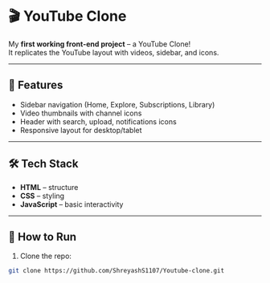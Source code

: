 # 🎬 YouTube Clone  

My **first working front-end project** – a YouTube Clone!  
It replicates the YouTube layout with videos, sidebar, and icons.  

---

## 🚀 Features  
- Sidebar navigation (Home, Explore, Subscriptions, Library)  
- Video thumbnails with channel icons  
- Header with search, upload, notifications icons  
- Responsive layout for desktop/tablet  

---

## 🛠️ Tech Stack  
- **HTML** – structure  
- **CSS** – styling  
- **JavaScript** – basic interactivity  

---

## 📂 How to Run  
1. Clone the repo:  
```bash
git clone https://github.com/ShreyashS1107/Youtube-clone.git
